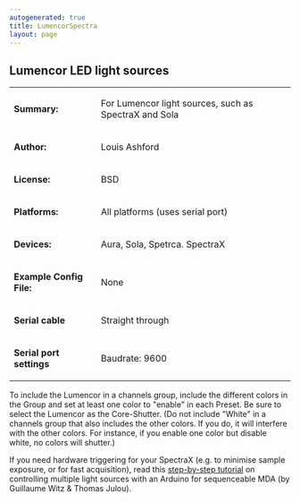 ```yaml
---
autogenerated: true
title: LumencorSpectra
layout: page
---
```


## Lumencor LED light sources

<table>
<tr>
<td markdown="1">

**Summary:**

</td>
<td markdown="1">

For Lumencor light sources, such as SpectraX and Sola

</td>
</tr>
<tr>
<td markdown="1">

**Author:**

</td>
<td markdown="1">

Louis Ashford

</td>
</tr>
<tr>
<td markdown="1">

**License:**

</td>
<td markdown="1">

BSD

</td>
</tr>
<tr>
<td markdown="1">

**Platforms:**

</td>
<td markdown="1">

All platforms (uses serial port)

</td>
</tr>
<tr>
<td markdown="1">

**Devices:**

</td>
<td markdown="1">

Aura, Sola, Spetrca. SpectraX

</td>
</tr>
<tr>
<td markdown="1">

**Example Config File:**

</td>
<td markdown="1">

None

</td>
</tr>
<tr>
<td markdown="1">

**Serial cable**

</td>
<td markdown="1">

Straight through

</td>
</tr>
<tr>
<td markdown="1">

**Serial port settings**

</td>
<td markdown="1">

Baudrate: 9600

</td>
</tr>
</table>

To include the Lumencor in a channels group, include the different
colors in the Group and set at least one color to "enable" in each
Preset. Be sure to select the Lumencor as the Core-Shutter. (Do not
include "White" in a channels group that also includes the other colors.
If you do, it will interfere with the other colors. For instance, if you
enable one color but disable white, no colors will shutter.)

If you need hardware triggering for your SpectraX (e.g. to minimise
sample exposure, or for fast acquisition), read this [step-by-step
tutorial](https://github.com/vanNimwegenLab/MiM_NikonTi/blob/master/Docs/NikonTi_hardware_triggering.md)
on controlling multiple light sources with an Arduino for sequenceable
MDA (by Guillaume Witz & Thomas Julou).
